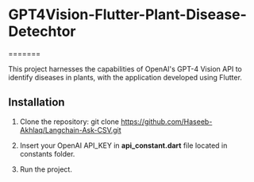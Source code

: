 # GPT4Vision-Flutter-Plant-Disease-Detechtor
=======

This project harnesses the capabilities of OpenAI's GPT-4 Vision API to identify diseases in plants, with the application developed using Flutter.

## Installation
1. Clone the repository:
   git clone https://github.com/Haseeb-Akhlaq/Langchain-Ask-CSV.git

2. Insert your OpenAI API_KEY in **api_constant.dart** file located in constants folder.

3. Run the project.

   


